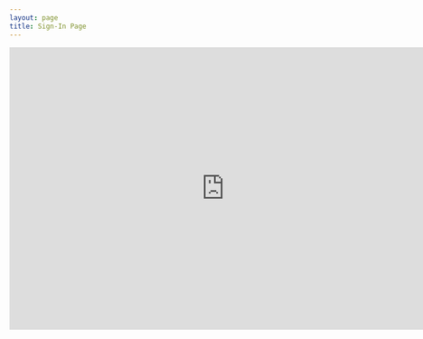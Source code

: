 ```yaml
---
layout: page
title: Sign-In Page
---
```


<iframe src="https://docs.google.com/forms/d/e/1FAIpQLSd59aBkdwQ1Vgevhx2HE4tVcZhSnHoTdn2o4379GC1oLz92YA/viewform?embedded=true" width="760" height="500" frameborder="0" marginheight="0" marginwidth="0">Loading...</iframe>